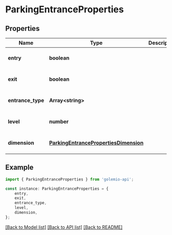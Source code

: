 # ParkingEntranceProperties


## Properties

Name | Type | Description | Notes
------------ | ------------- | ------------- | -------------
**entry** | **boolean** |  | [optional] [default to undefined]
**exit** | **boolean** |  | [optional] [default to undefined]
**entrance_type** | **Array&lt;string&gt;** |  | [optional] [default to undefined]
**level** | **number** |  | [optional] [default to undefined]
**dimension** | [**ParkingEntrancePropertiesDimension**](ParkingEntrancePropertiesDimension.md) |  | [optional] [default to undefined]

## Example

```typescript
import { ParkingEntranceProperties } from 'golemio-api';

const instance: ParkingEntranceProperties = {
    entry,
    exit,
    entrance_type,
    level,
    dimension,
};
```

[[Back to Model list]](../README.md#documentation-for-models) [[Back to API list]](../README.md#documentation-for-api-endpoints) [[Back to README]](../README.md)
